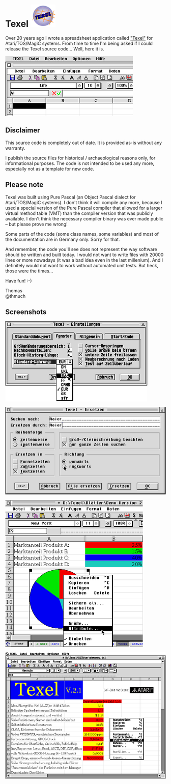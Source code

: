 # Texel ![Texel-Logo](Screenshots/logo.gif)

Over 20 years ago I wrote a spreadsheet application called ["Texel"](https://snailshell.de/Texel/) for Atari/TOS/MagiC systems. From time to time I'm being asked if I could release the Texel source code... Well, here it is.

![Texel main window on Atari Falcon 030](Screenshots/screenshot.gif)

## Disclaimer

This source code is completely out of date. It is provided as-is without any warranty.

I publish the source files for historical / archaeological reasons only, for informational purposes.
The code is not intended to be used any more, especially not as a template for new code.

## Please note

Texel was built using Pure Pascal (an Object Pascal dialect for Atari/TOS/MagiC systems).
I don't think it will compile any more, because I used a special version of the Pure Pascal compiler
that allowed for a larger virtual method table (VMT) than the compiler version that was publicly available.
I don't think the necessary compiler binary was ever made public &ndash; but please prove me wrong!

Some parts of the code (some class names, some variables) and most of the documentation
are in Germany only. Sorry for that.

And remember, the code you'll see does not represent the way software should be written and built today.
I would not want to write files with 20000 lines or more nowadays (it was a bad idea even in the last millenium).
And I definitely would not want to work without automated unit tests. But heck, those were the times...

Have fun! :-)

Thomas\
@thmuch


## Screenshots

![settings](Screenshots/scr_einstellungen.gif)

![find/replace](Screenshots/scr_s_und_e.gif)

![context menu](Screenshots/scr_kontextmenue.gif)

![main window](Screenshots/scr_texel.gif)
